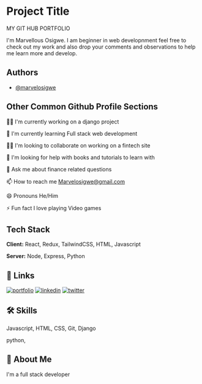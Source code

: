 
# Project Title
MY GIT HUB PORTFOLIO

I'm Marvellous Osigwe. I am beginner in web developnment feel free to check out my work and also drop your comments and observations to help me learn more and develop.
## Authors

- [@marvelosigwe](https://github.com/marvelosigwe)


## Other Common Github Profile Sections
👩‍💻 I'm currently working on a django project

🧠 I'm currently learning Full stack web development

👯‍♀️ I'm looking to collaborate on working on a fintech site

🤔 I'm looking for help with books and tutorials to learn with

💬 Ask me about finance related questions

📫 How to reach me Marvelosigwe@gmail.com

😄 Pronouns He/Him

⚡️ Fun fact I love playing Video games


## Tech Stack

**Client:** React, Redux, TailwindCSS, HTML, Javascript

**Server:** Node, Express, Python


## 🔗 Links
[![portfolio](https://img.shields.io/badge/my_portfolio-000?style=for-the-badge&logo=ko-fi&logoColor=white)](https://replit.com/@MARVEL007/portfolio)
[![linkedin](https://img.shields.io/badge/linkedin-0A66C2?style=for-the-badge&logo=linkedin&logoColor=white)](https://www.linkedin.com/)
[![twitter](https://img.shields.io/badge/twitter-1DA1F2?style=for-the-badge&logo=twitter&logoColor=white)](https://twitter.com/)


## 🛠 Skills
Javascript, HTML, CSS, Git, Django

python,
## 🚀 About Me
I'm a full stack developer

